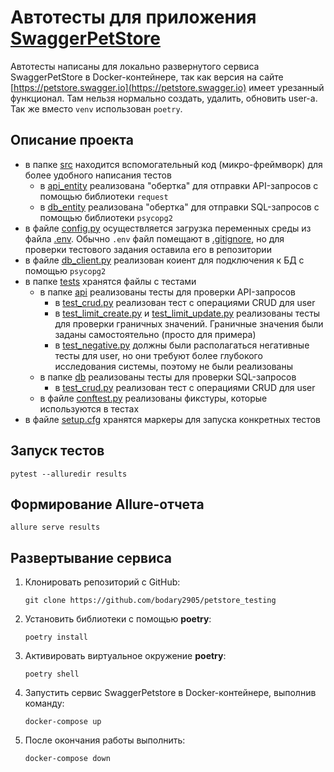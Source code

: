 # Автотесты для приложения [SwaggerPetStore](https://petstore.swagger.io/)

Автотесты написаны для локально развернутого сервиса SwaggerPetStore в Docker-контейнере, так как версия на
сайте [https://petstore.swagger.io](https://petstore.swagger.io) имеет урезанный функционал. Там нельзя нормально
создать, удалить, обновить user-а. Так же вместо `venv` использован `poetry`.

## Описание проекта

* в папке [src](src) находится вспомогательный код (микро-фреймворк) для более удобного написания тестов
    * в [api_entity](src/api_entity) реализована "обертка" для отправки API-запросов с помощью библиотеки `request`
    * в [db_entity](src/db_entity) реализована "обертка" для отправки SQL-запросов с помощью библиотеки `psycopg2`
* в файле [config.py](src/config.py) осуществляется загрузка переменных среды из
  файла [.env](.env). Обычно `.env` файл помещают в [.gitignore](.gitignore), но для проверки тестового задания оставила
  его в репозитории
* в файле [db_client.py](src/db_client.py) реализован коиент для подключения к БД с помощью `psycopg2`
* в папке [tests](tests) хранятся файлы с тестами
    * в папке [api](tests/api) реализованы тесты для проверки API-запросов
        * в [test_crud.py](tests/api/user/test_crud.py) реализован тест с операциями CRUD для user
        * в [test_limit_create.py](tests/api/user/test_limit_create.py)
          и [test_limit_update.py](tests/api/user/test_limit_update.py) реализованы тесты для проверки граничных
          значений. Граничные значения были заданы самостоятельно (просто для примера)
        * в [test_negative.py](tests/api/user/test_negative.py) должны были располагаться негативные тесты для user, но
          они требуют более глубокого исследования системы, поэтому не были реализованы
    * в папке [db](tests/db) реализованы тесты для проверки SQL-запросов
        * в [test_crud.py](tests/db/test_crud.py) реализован тест с операциями CRUD для user
    * в файле [conftest.py](tests/conftest.py) реализованы фикстуры, которые используются в тестах
* в файле [setup.cfg](setup.cfg) хранятся маркеры для запуска конкретных тестов

## Запуск тестов

   ```
   pytest --alluredir results
   ```

## Формирование Allure-отчета

   ```
   allure serve results
   ```

## Развертывание сервиса

1. Клонировать репозиторий с GitHub:

   ```
   git clone https://github.com/bodary2905/petstore_testing
   ```

2. Установить библиотеки с помощью **poetry**:

   ```
   poetry install
   ```
3. Активировать виртуальное окружение **poetry**:
   ```
   poetry shell
   ```
4. Запустить сервис SwaggerPetstore в Docker-контейнере, выполнив команду:
    ```
   docker-compose up
   ```
5. После окончания работы выполнить:
    ```
   docker-compose down
   ```